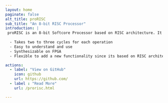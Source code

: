 ```yaml
---
layout: home
paginate: false
alt_title: proRISC
sub_title: "An 8-bit RISC Processor"
introduction: |
 proRISC is an 8-bit Softcore Processor based on RISC architecture. It is desiged to be synthesizable. Some of its features include:
  
  - Takes two to three cycles for each operation
  - Easy to understand and use
  - Synthesizable on FPGA
  - Flexible to add a new functionality since its based on RISC architecture

actions:
  - label: "View on GitHub"
    icon: github
    url: https://github.com/
  - label : "Read More"
    url: /prorisc.html  

---
```

